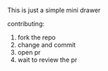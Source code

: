This is just a simple mini drawer

contributing: 
1. fork the repo
2. change and commit
3. open pr
4. wait to review the pr
